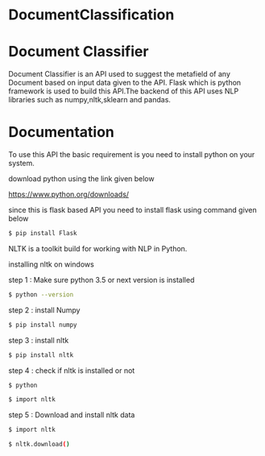 # DocumentClassification
# Document Classifier
Document Classifier is an API used to suggest the metafield of any Document based on input data given to the API. Flask which is python framework is used to build this API.The backend of this API uses NLP libraries such as numpy,nltk,sklearn and pandas.

# Documentation
To use this API the basic requirement is you need to install python on your system.

download python using the link given below

https://www.python.org/downloads/

since this is flask based API you need to install flask using command given below
```bash
$ pip install Flask
```

NLTK is a toolkit build for working with NLP in Python.

installing nltk on windows

step 1 : Make sure python 3.5 or next version is installed
```bash
$ python --version
```
step 2 : install Numpy
```bash
$ pip install numpy
```
step 3 : install nltk
```bash
$ pip install nltk
```
step 4 : check if nltk is installed or not
```bash
$ python

$ import nltk
```
step 5 : Download and install nltk data
```bash
$ import nltk

$ nltk.download()
```
